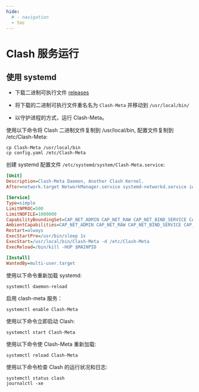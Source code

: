 ```yaml
---
hide:
  # - navigation
  - toc
---
```


# Clash 服务运行

## 使用 systemd

- 下载二进制可执行文件 [releases](https://github.com/MetaCubeX/Clash.Meta/releases)

- 将下载的二进制可执行文件重名名为 `Clash-Meta` 并移动到 `/usr/local/bin/`

- 以守护进程的方式，运行 Clash-Meta。

使用以下命令将 Clash 二进制文件复制到 /usr/local/bin, 配置文件复制到 /etc/Clash-Meta:

```shell
cp Clash-Meta /usr/local/bin
cp config.yaml /etc/Clash-Meta
```

创建 systemd 配置文件 `/etc/systemd/system/Clash-Meta.service`:

```ini
[Unit]
Description=Clash-Meta Daemon, Another Clash Kernel.
After=network.target NetworkManager.service systemd-networkd.service iwd.service

[Service]
Type=simple
LimitNPROC=500
LimitNOFILE=1000000
CapabilityBoundingSet=CAP_NET_ADMIN CAP_NET_RAW CAP_NET_BIND_SERVICE CAP_SYS_TIME
AmbientCapabilities=CAP_NET_ADMIN CAP_NET_RAW CAP_NET_BIND_SERVICE CAP_SYS_TIME
Restart=always
ExecStartPre=/usr/bin/sleep 1s
ExecStart=/usr/local/bin/Clash-Meta -d /etc/Clash-Meta
ExecReload=/bin/kill -HUP $MAINPID

[Install]
WantedBy=multi-user.target
```

使用以下命令重新加载 systemd:

```shell
systemctl daemon-reload
```

启用 clash-meta 服务：

```shell
systemctl enable Clash-Meta
```

使用以下命令立即启动 Clash:

```shell
systemctl start Clash-Meta
```

使用以下命令使 Clash-Meta 重新加载:

```shell
systemctl reload Clash-Meta
```

使用以下命令检查 Clash 的运行状况和日志:

```shell
systemctl status clash
journalctl -xe
```
